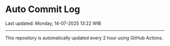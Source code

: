 # Auto Commit Log

Last updated: Monday, 14-07-2025 13:22 WIB

---

This repository is automatically updated every 2 hour using GitHub Actions.
